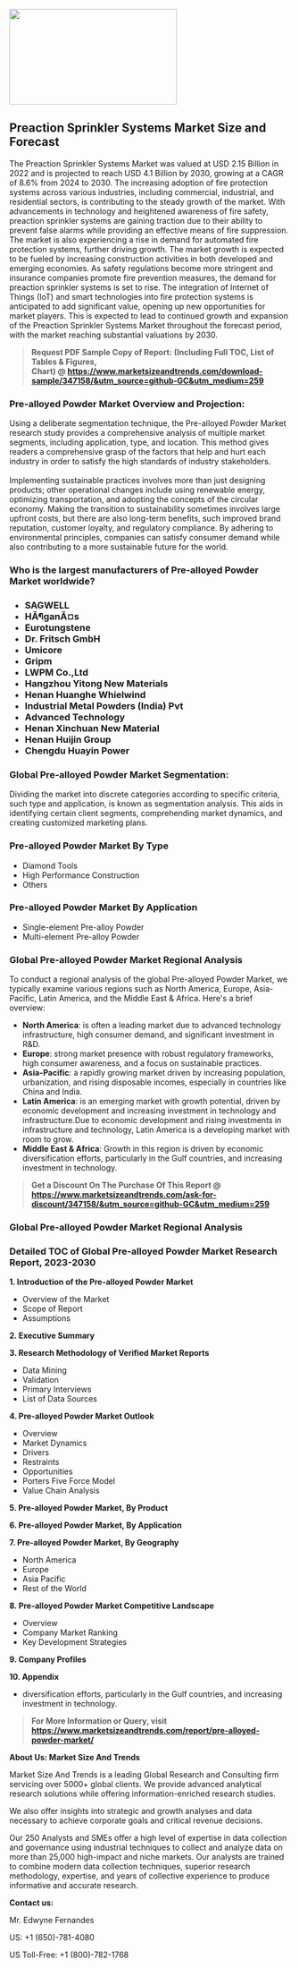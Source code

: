 <p><img class="alignnone size-medium wp-image-20088" src="https://ffe5etoiles.com/wp-content/uploads/2024/12/MST1-300x171.png" alt="" width="300" height="171" /></p><h2>Preaction Sprinkler Systems Market Size and Forecast</h2><p>The Preaction Sprinkler Systems Market was valued at USD 2.15 Billion in 2022 and is projected to reach USD 4.1 Billion by 2030, growing at a CAGR of 8.6% from 2024 to 2030. The increasing adoption of fire protection systems across various industries, including commercial, industrial, and residential sectors, is contributing to the steady growth of the market. With advancements in technology and heightened awareness of fire safety, preaction sprinkler systems are gaining traction due to their ability to prevent false alarms while providing an effective means of fire suppression. The market is also experiencing a rise in demand for automated fire protection systems, further driving growth. The market growth is expected to be fueled by increasing construction activities in both developed and emerging economies. As safety regulations become more stringent and insurance companies promote fire prevention measures, the demand for preaction sprinkler systems is set to rise. The integration of Internet of Things (IoT) and smart technologies into fire protection systems is anticipated to add significant value, opening up new opportunities for market players. This is expected to lead to continued growth and expansion of the Preaction Sprinkler Systems Market throughout the forecast period, with the market reaching substantial valuations by 2030.</p><blockquote id="" class=""><strong>Request PDF Sample Copy of Report: (Including Full TOC, List of Tables &amp; Figures, Chart)&nbsp;@&nbsp;<strong><a href="https://www.marketsizeandtrends.com/download-sample/347158/&utm_source=github-GC&utm_medium=259" target="_blank">https://www.marketsizeandtrends.com/download-sample/347158/&utm_source=github-GC&utm_medium=259</a></strong></strong></blockquote><h3 id="" class="">Pre-alloyed Powder Market&nbsp;Overview and Projection:</h3><p id="" class="">Using a deliberate segmentation technique, the Pre-alloyed Powder Market research study provides a comprehensive analysis of multiple market segments, including application, type, and location. This method gives readers a comprehensive grasp of the factors that help and hurt each industry in order to satisfy the high standards of industry stakeholders. <br /> <br />Implementing sustainable practices involves more than just designing products; other operational changes include using renewable energy, optimizing transportation, and adopting the concepts of the circular economy. Making the transition to sustainability sometimes involves large upfront costs, but there are also long-term benefits, such improved brand reputation, customer loyalty, and regulatory compliance. By adhering to environmental principles, companies can satisfy consumer demand while also contributing to a more sustainable future for the world.</p><h3 id="" class="">Who is the largest manufacturers of&nbsp;Pre-alloyed Powder Market worldwide?</h3><h3 class=""><p><ul><li>SAGWELL </li><li> HÃ¶ganÃ¤s </li><li> Eurotungstene </li><li> Dr. Fritsch GmbH </li><li> Umicore </li><li> Gripm </li><li> LWPM Co.,Ltd </li><li> Hangzhou Yitong New Materials </li><li> Henan Huanghe Whielwind </li><li> Industrial Metal Powders (India) Pvt </li><li> Advanced Technology </li><li> Henan Xinchuan New Material </li><li> Henan Huijin Group </li><li> Chengdu Huayin Power</li></ul></p></h3><h3 id="" class="">Global&nbsp;Pre-alloyed Powder Market Segmentation:</h3><p id="" class="">Dividing the market into discrete categories according to specific criteria, such type and application, is known as segmentation analysis. This aids in identifying certain client segments, comprehending market dynamics, and creating customized marketing plans.</p><h3 id="" class="">Pre-alloyed Powder Market&nbsp;By Type</h3><p><p><ul><li>Diamond Tools</li><li> High Performance Construction</li><li> Others</p></li></ul></p></p><h3 id="" class="">Pre-alloyed Powder Market&nbsp;By Application</h3><p class=""><p><ul><li>Single-element Pre-alloy Powder</li><li> Multi-element Pre-alloy Powder</li></ul></p></p><h3 id="" class="">Global Pre-alloyed Powder Market Regional Analysis</h3><p id="" class="">To conduct a regional analysis of the global Pre-alloyed Powder Market, we typically examine various regions such as North America, Europe, Asia-Pacific, Latin America, and the Middle East &amp; Africa. Here's a brief overview:</p><ul><li><strong>North America</strong>: is often a leading market due to advanced technology infrastructure, high consumer demand, and significant investment in R&amp;D.</li><li><strong>Europe</strong>: strong market presence with robust regulatory frameworks, high consumer awareness, and a focus on sustainable practices.</li><li><strong>Asia-Pacific</strong>: a rapidly growing market driven by increasing population, urbanization, and rising disposable incomes, especially in countries like China and India.</li><li><strong>Latin America</strong>: is an emerging market with growth potential, driven by economic development and increasing investment in technology and infrastructure.Due to economic development and rising investments in infrastructure and technology, Latin America is a developing market with room to grow.</li><li><strong>Middle East &amp; Africa</strong>: Growth in this region is driven by economic diversification efforts, particularly in the Gulf countries, and increasing investment in technology.</li></ul><blockquote id="" class=""><strong>Get a Discount On The Purchase Of This Report @ <strong><a href="https://www.marketsizeandtrends.com/ask-for-discount/347158/&utm_source=github-GC&utm_medium=259" target="_blank">https://www.marketsizeandtrends.com/ask-for-discount/347158/&utm_source=github-GC&utm_medium=259</a></strong></strong></blockquote><h3 id="" class="">Global Pre-alloyed Powder Market Regional Analysis</h3><h3 id="" class="">Detailed TOC of Global Pre-alloyed Powder Market Research Report, 2023-2030</h3><p id="" class=""><strong>1. Introduction of the Pre-alloyed Powder Market</strong></p><ul><li>Overview of the Market</li><li>Scope of Report</li><li>Assumptions</li></ul><p id="" class=""><strong>2. Executive Summary</strong></p><p id="" class=""><strong>3. Research Methodology of Verified Market Reports</strong></p><ul><li>Data Mining</li><li>Validation</li><li>Primary Interviews</li><li>List of Data Sources</li></ul><p id="" class=""><strong>4. Pre-alloyed Powder Market Outlook</strong></p><ul><li>Overview</li><li>Market Dynamics</li><li>Drivers</li><li>Restraints</li><li>Opportunities</li><li>Porters Five Force Model</li><li>Value Chain Analysis</li></ul><p id="" class=""><strong>5. Pre-alloyed Powder Market, By Product</strong></p><p id="" class=""><strong>6. Pre-alloyed Powder Market, By Application</strong></p><p id="" class=""><strong>7. Pre-alloyed Powder Market, By Geography</strong></p><ul><li>North America</li><li>Europe</li><li>Asia Pacific</li><li>Rest of the World</li></ul><p id="" class=""><strong>8. Pre-alloyed Powder Market Competitive Landscape</strong></p><ul><li>Overview</li><li>Company Market Ranking</li><li>Key Development Strategies</li></ul><p id="" class=""><strong>9. Company Profiles</strong></p><p id="" class=""><strong>10. Appendix</strong></p><ul><li>diversification efforts, particularly in the Gulf countries, and increasing investment in technology.</li></ul><blockquote id="" class=""><strong>For More Information or Query, visit <strong><strong><a href="https://www.marketsizeandtrends.com/report/pre-alloyed-powder-market/" target="_blank">https://www.marketsizeandtrends.com/report/pre-alloyed-powder-market/</a></strong></strong></strong></blockquote><p id="" class=""><strong>About Us: Market Size And Trends</strong></p><p id="" class="">Market Size And Trends is a leading Global Research and Consulting firm servicing over 5000+ global clients. We provide advanced analytical research solutions while offering information-enriched research studies.</p><p id="" class="">We also offer insights into strategic and growth analyses and data necessary to achieve corporate goals and critical revenue decisions.</p><p id="" class="">Our 250 Analysts and SMEs offer a high level of expertise in data collection and governance using industrial techniques to collect and analyze data on more than 25,000 high-impact and niche markets. Our analysts are trained to combine modern data collection techniques, superior research methodology, expertise, and years of collective experience to produce informative and accurate research.</p><p id="" class=""><strong>Contact us:</strong></p><p id="" class="">Mr. Edwyne Fernandes</p><p id="" class="">US: +1 (650)-781-4080</p><p id="" class="">US Toll-Free: +1 (800)-782-1768</p>
